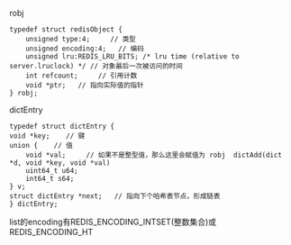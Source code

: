 robj

    typedef struct redisObject {
        unsigned type:4;     // 类型
        unsigned encoding:4;   // 编码
        unsigned lru:REDIS_LRU_BITS; /* lru time (relative to server.lruclock) */ // 对象最后一次被访问的时间
        int refcount;     // 引用计数
        void *ptr;   // 指向实际值的指针
    } robj;

dictEntry

    typedef struct dictEntry {
    void *key;    // 键
    union {    // 值
        void *val;     // 如果不是整型值，那么这里会赋值为 robj  dictAdd(dict *d, void *key, void *val)
        uint64_t u64;
        int64_t s64;
    } v;
    struct dictEntry *next;   // 指向下个哈希表节点，形成链表
    } dictEntry;



list的encoding有REDIS_ENCODING_INTSET(整数集合)或REDIS_ENCODING_HT